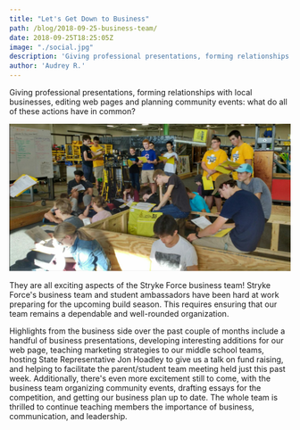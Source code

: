 ```yaml
---
title: "Let's Get Down to Business"
path: /blog/2018-09-25-business-team/
date: 2018-09-25T18:25:05Z
image: "./social.jpg"
description: 'Giving professional presentations, forming relationships with local businesses, editing web pages and planning community events: what do all of these actions have in common?'
author: 'Audrey R.'
---
```


Giving professional presentations, forming relationships with local businesses, editing web pages and planning community events: what do all of these actions have in common?

<!--more-->

![Student Meeting](social.jpg 'Stryke Force students conduct all-student meeting at our build space.')

They are all exciting aspects of the Stryke Force business team! Stryke Force's business team and student ambassadors have been hard at work preparing for the upcoming build season. This requires ensuring that our team remains a dependable and well-rounded organization.

Highlights from the business side over the past couple of months include a handful of business presentations, developing interesting additions for our web page, teaching marketing strategies to our middle school teams, hosting State Representative Jon Hoadley to give us a talk on fund raising, and helping to facilitate the parent/student team meeting held just this past week. Additionally, there's even more excitement still to come, with the business team organizing community events, drafting essays for the competition, and getting our business plan up to date. The whole team is thrilled to continue teaching members the importance of business, communication, and leadership.

